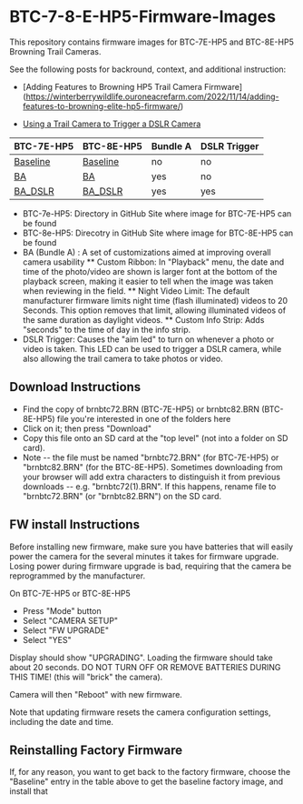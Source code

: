 # BTC-7-8-E-HP5-Firmware-Images
This repository contains firmware images for BTC-7E-HP5 and BTC-8E-HP5 Browning Trail Cameras.

See the following posts for backround, context, and additional instruction:

- [Adding Features to Browning HP5 Trail Camera Firmware] (https://winterberrywildlife.ouroneacrefarm.com/2022/11/14/adding-features-to-browning-elite-hp5-firmware/)

- [Using a Trail Camera to Trigger a DSLR Camera](https://winterberrywildlife.ouroneacrefarm.com/2021/12/03/using-trail-camera-to-trigger-a-dslr-camera/)



| BTC-7E-HP5      | BTC-8E-HP5     | Bundle A    | DSLR Trigger |
| ----------------| ---------------| ------------|--------------| 
| [Baseline](https://github.com/robertzak133/BTC-7-8E-HP5-Firmware-Images/tree/main/BTC-7E-HP5-Firmware-Images/Baseline)    | [Baseline](https://github.com/robertzak133/BTC-7-8E-HP5-Firmware-Images/tree/main/BTC-8E-HP5-Firmware-Images/Baseline)   |  no         | no          | 
| [BA](https://github.com/robertzak133/BTC-7-8E-HP5-Firmware-Images/tree/main/BTC-7E-HP5-Firmware-Images/BA)          | [BA](https://github.com/robertzak133/BTC-7-8E-HP5-Firmware-Images/tree/main/BTC-8E-HP5-Firmware-Images/BA)         | yes         | no          |
| [BA_DSLR](https://github.com/robertzak133/BTC-7-8E-HP5-Firmware-Images/tree/main/BTC-7E-HP5-Firmware-Images/BA_DSLR)     | [BA_DSLR](https://github.com/robertzak133/BTC-7-8E-HP5-Firmware-Images/tree/main/BTC-8E-HP5-Firmware-Images/BA_DSLR)    | yes         | yes         |


* BTC-7e-HP5: Directory in GitHub Site where image for BTC-7E-HP5 can be found
* BTC-8e-HP5: Direcotry in GitHub Site where image for BTC-8E-HP5 can be found
* BA (Bundle A) : A set of customizations aimed at improving overall camera usability 
 ** Custom Ribbon: In "Playback" menu, the date and time of the photo/video are shown is larger font at the bottom of the playback screen, making it easier to tell when the image was taken when reviewing in the field. 
 ** Night Video Limit: The default manufacturer firmware limits night time (flash illuminated) videos to 20 Seconds.  This option removes that limit, allowing illuminated videos of the same duration as daylight videos.
 ** Custom Info Strip: Adds "seconds" to the time of day in the info strip.  
* DSLR Trigger: Causes the "aim led" to turn on whenever a photo or video is taken.  This LED can be used to trigger a DSLR camera, while also allowing the trail camera to take photos or video.


## Download Instructions
- Find the copy of brnbtc72.BRN (BTC-7E-HP5) or brnbtc82.BRN (BTC-8E-HP5) file you're interested in one of the folders here
- Click on it; then press "Download"
- Copy this file onto an SD card at the "top level" (not into a folder on SD card).  
- Note -- the file must be named "brnbtc72.BRN" (for BTC-7E-HP5) or "brnbtc82.BRN" (for the BTC-8E-HP5).  Sometimes downloading from your browser will add extra characters to distinguish it from previous downloads -- e.g. "brnbtc72(1).BRN".  If this happens, rename file to "brnbtc72.BRN" (or "brnbtc82.BRN") on the SD card. 

## FW install Instructions

Before installing new firmware, make sure you have batteries that will easily power the camera for the several minutes it takes for firmware upgrade. Losing power during firmware upgrade is bad, requiring that the camera be reprogrammed by the manufacturer.  

On BTC-7E-HP5 or BTC-8E-HP5
- Press "Mode" button 
- Select "CAMERA SETUP"
- Select "FW UPGRADE"
- Select "YES"

Display should show "UPGRADING".  Loading the firmware should take about 20 seconds. DO NOT TURN OFF OR REMOVE BATTERIES DURING THIS TIME! (this will "brick" the camera).  

Camera will then "Reboot" with new firmware.

Note that updating firmware resets the camera configuration settings, including the date and time. 

## Reinstalling Factory Firmware
If, for any reason, you want to get back to the factory firmware, choose the "Baseline" entry in the table above to get the baseline factory image, and install that
